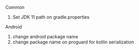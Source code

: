 
Common
1. Set JDK 11 path on gradle.properties

Android
1. change android package name
2. change package name on proguard for kotlin serialization
